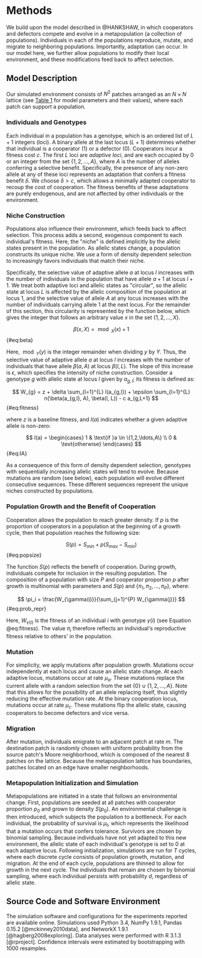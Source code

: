 # Methods

We build upon the model described in @HANKSHAW, in which cooperators and defectors compete and evolve in a metapopulation (a collection of populations).
Individuals in each of the populations reproduce, mutate, and migrate to neighboring populations.
Importantly, adaptation can occur.
In our model here, we further allow populations to modify their local environment, and these modifications feed back to affect selection.

## Model Description

Our simulated environment consists of $N^2$ patches arranged as an $N \times N$ lattice (see [Table 1](#tables) for model parameters and their values), where each patch can support a population.

### Individuals and Genotypes

Each individual in a population has a genotype, which is an ordered list of $L+1$ integers (loci).
A binary allele at the last locus ($L+1$) determines whether that individual is a cooperator ($1$) or a defector ($0$).
Cooperators incur a fitness cost $c$.
The first $L$ loci are *adaptive loci*, and are each occupied by $0$ or an integer from the set $\{1, 2, \ldots, A\}$, where $A$ is the number of alleles conferring a selective benefit.
Specifically, the presence of any non-zero allele at any of these loci represents an adaptation that confers a fitness benefit $\delta$. We choose $\delta > c$, which allows a minimally adapted cooperator to recoup the cost of cooperation.
The fitness benefits of these adaptations are purely endogenous, and are not affected by other individuals or the environment.


### Niche Construction

Populations also influence their environment, which feeds back to affect selection.
This process adds a second, exogenous component to each individual's fitness.
Here, the "niche" is defined implicitly by the allelic states present in the population.
As allelic states change, a population constructs its unique niche.
We use a form of density dependent selection to increasingly favors individuals that match their niche.

Specifically, the selective value of adaptive allele $a$ at locus $l$ increases with the number of individuals in the population that have allele $a+1$ at locus $l+1$.
We treat both adaptive loci and allelic states as "circular", so the allelic state at locus $L$ is affected by the allelic composition of the population at locus 1, and the selective value of allele $A$ at any locus increases with the number of individuals carrying allele $1$ at the next locus.
For the remainder of this section, this circularity is represented by the function below, which gives the integer that follows an arbitrary value $x$ in the set $\{1, 2, \ldots, X\}$.

$$ \beta(x, X) = \bmod_{X}(x) + 1 $$ {#eq:beta}

Here, $\bmod_{Y}(y)$ is the integer remainder when dividing $y$ by $Y$.
Thus, the selective value of adaptive allele $a$ at locus $l$ increases with the number of individuals that have allele $\beta(a,A)$ at locus $\beta(l, L)$.
The slope of this increase is $\epsilon$, which specifies the intensity of niche construction.
Consider a genotype $g$ with allelic state at locus $l$ given by $a_{g,l}$; its fitness is defined as:

$$ W_{g} = z + \delta \sum_{l=1}^{L} I(a_{g,l}) + \epsilon \sum_{l=1}^{L} n(\beta(a_{g,l}, A), \beta(l, L)) - c a_{g,L+1} $$ {#eq:fitness}

where $z$ is a baseline fitness, and $I(a)$ indicates whether a given adaptive allele is non-zero:

$$
I(a) =
\begin{cases}
    1 & \text{if }a \in \{1,2,\ldots,A\} \\
    0 & \text{otherwise}
\end{cases}
$$ {#eq:IA}

As a consequence of this form of density dependent selection, genotypes with sequentially increasing allelic states will tend to evolve.
Because mutations are random (see below), each population will evolve different consecutive sequences.
These different sequences represent the unique niches constructed by populations.


### Population Growth and the Benefit of Cooperation

Cooperation allows the population to reach greater density.
If $p$ is the proportion of cooperators in a population at the beginning of a growth cycle, then that population reaches the following size:

$$ S(p) = S_{min} + p (S_{max} - S_{min}) $$ {#eq:popsize}

The function $S(p)$ reflects the benefit of cooperation.
During growth, individuals compete for inclusion in the resulting population.
The composition of a population with size $P$ and cooperator proportion $p$ after growth is multinomial with parameters and $S(p)$ and $\{\pi_1, \pi_2, \ldots, \pi_{P}\}$, where:

$$ \pi_i = \frac{W_{\gamma(i)}}{\sum_{j=1}^{P} W_{\gamma(j)}} $$ {#eq:prob_repr}

Here, $W_{\gamma(i)}$ is the fitness of an individual $i$ with genotype $\gamma(i)$ (see Equation @eq:fitness).
The value $\pi_i$ therefore reflects an individual's reproductive fitness relative to others' in the population.


### Mutation

For simplicity, we apply mutations after population growth.
Mutations occur independently at each locus and cause an allelic state change.
At each adaptive locus, mutations occur at rate $\mu_{a}$.
These mutations replace the current allele with a random selection from the set $\{0\} \cup \{1, 2, \ldots, A\}$.
Note that this allows for the possibility of an allele replacing itself, thus slightly reducing the effective mutation rate.
At the binary cooperation locus, mutations occur at rate $\mu_{c}$.
These mutations flip the allelic state, causing cooperators to become defectors and vice versa.


### Migration

After mutation, individuals emigrate to an adjacent patch at rate $m$.
The destination patch is randomly chosen with uniform probability from the source patch's Moore neighborhood, which is composed of the nearest 8 patches on the lattice.
Because the metapopulation lattice has boundaries, patches located on an edge have smaller neighborhoods.


### Metapopulation Initialization and Simulation

Metapopulations are initiated in a state that follows an environmental change.
First, populations are seeded at all patches with cooperator proportion $p_{0}$ and grown to density $S(p_{0})$.
An environmental challenge is then introduced, which subjects the population to a bottleneck.
For each individual, the probability of survival is $\mu_{t}$, which represents the likelihood that a mutation occurs that confers tolerance.
Survivors are chosen by binomial sampling.
Because individuals have not yet adapted to this new environment, the allelic state of each individual's genotype is set to $0$ at each adaptive locus.
Following initialization, simulations are run for $T$ cycles, where each discrete cycle consists of population growth, mutation, and migration.
At the end of each cycle, populations are thinned to allow for growth in the next cycle.
The individuals that remain are chosen by binomial sampling, where each individual persists with probability $d$, regardless of allelic state.


## Source Code and Software Environment

The simulation software and configurations for the experiments reported are available online.
Simulations used Python 3.4, NumPy 1.9.1, Pandas 0.15.2 [@mckinney2010data], and NetworkX 1.9.1 [@hagberg2008exploring].
Data analyses were performed with R 3.1.3 [@rproject].
Confidence intervals were estimated by bootstrapping with 1000 resamples.

